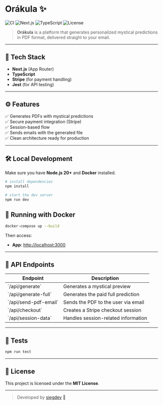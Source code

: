 # Orákula ✨

![CI](https://github.com/siegdev/orakula/actions/workflows/ci.yml/badge.svg)
![Next.js](https://img.shields.io/badge/Next.js-13-blue)
![TypeScript](https://img.shields.io/badge/TypeScript-4.x-blue)
![License](https://img.shields.io/badge/license-MIT-green)

> **Orákula** is a platform that generates personalized mystical predictions in PDF format, delivered straight to your email.

---

## 🚀 Tech Stack

- **Next.js** (App Router)
- **TypeScript**
- **Stripe** (for payment handling)
- **Jest** (for API testing)

---

## ⚙️ Features

✅ Generates PDFs with mystical predictions  
✅ Secure payment integration (Stripe)  
✅ Session-based flow  
✅ Sends emails with the generated file  
✅ Clean architecture ready for production

---

## 🛠️ Local Development

Make sure you have **Node.js 20+** and **Docker** installed.

```bash
# install dependencies
npm install

# start the dev server
npm run dev
```

## 🐳 Running with Docker

```bash
docker-compose up --build
```

Then access:

- **App**: [http://localhost:3000](http://localhost:3000)

---

## 📌 API Endpoints

| Endpoint                | Description                         |
| ----------------------- | ----------------------------------- |
| \`/api/generate\`       | Generates a mystical preview        |
| \`/api/generate-full\`  | Generates the paid full prediction  |
| \`/api/send-pdf-email\` | Sends the PDF to the user via email |
| \`/api/checkout\`       | Creates a Stripe checkout session   |
| \`/api/session-data\`   | Handles session-related information |

---

## 🧪 Tests

```bash
npm run test
```

---

## 📄 License

This project is licensed under the **MIT License**.

---

> Developed by [siegdev](https://github.com/siegdev) 🖤
